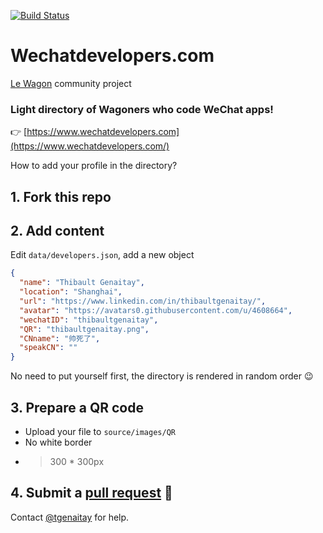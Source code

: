 [![Build Status](https://api.travis-ci.com/tgenaitay/wechat-developers.svg?branch=master)](https://travis-ci.com/tgenaitay/wechat-developers)

# Wechatdevelopers.com

[Le Wagon](https://www.lewagon.com/) community project

### Light directory of Wagoners who code WeChat apps!

👉 [https://www.wechatdevelopers.com](https://www.wechatdevelopers.com/)

How to add your profile in the directory?

## 1. Fork this repo

## 2. Add content

Edit `data/developers.json`, add a new object

```json
{
  "name": "Thibault Genaitay",
  "location": "Shanghai",
  "url": "https://www.linkedin.com/in/thibaultgenaitay/",
  "avatar": "https://avatars0.githubusercontent.com/u/4608664",
  "wechatID": "thibaultgenaitay",
  "QR": "thibaultgenaitay.png",
  "CNname": "帅死了",
  "speakCN": ""
}
```

No need to put yourself first, the directory is rendered in random order 😉

## 3. Prepare a QR code

- Upload your file to `source/images/QR`
- No white border
- > 300 * 300px

## 4. Submit a [pull request](https://github.com/tgenaitay/wechat-developers/compare) 🎉

Contact [@tgenaitay](http://github.com/tgenaitay/) for help.
